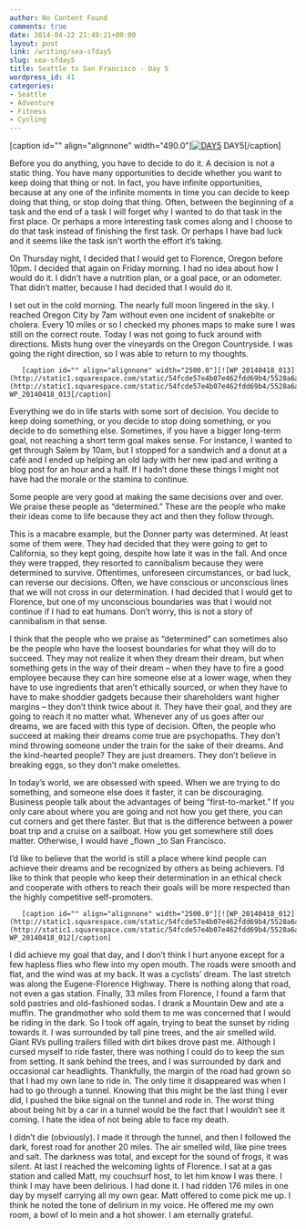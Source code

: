 ```yaml
---
author: No Content Found
comments: true
date: 2014-04-22 21:49:21+00:00
layout: post
link: /writing/sea-sfday5
slug: sea-sfday5
title: Seattle to San Francisco - Day 5
wordpress_id: 41
categories:
- Seattle
- Adventure
- Fitness
- Cycling
---
```


[caption id="" align="alignnone" width="490.0"][![DAY5](http://static1.squarespace.com/static/54fcde57e4b07e462fdd69b4/5528a6ace4b0a8996a246af1/5528a6ade4b0a8996a246b13/1428727517608/DAY5.jpg)](http://static1.squarespace.com/static/54fcde57e4b07e462fdd69b4/5528a6ace4b0a8996a246af1/5528a6ade4b0a8996a246b13/1428727517608/DAY5.jpg) DAY5[/caption] 
  




Before you do anything, you have to decide to do it. A decision is not a static thing. You have many opportunities to decide whether you want to keep doing that thing or not. In fact, you have infinite opportunities, because at any one of the infinite moments in time you can decide to keep doing that thing, or stop doing that thing. Often, between the beginning of a task and the end of a task I will forget why I wanted to do that task in the first place. Or perhaps a more interesting task comes along and I choose to do that task instead of finishing the first task. Or perhaps I have bad luck and it seems like the task isn’t worth the effort it’s taking.

On Thursday night, I decided that I would get to Florence, Oregon before 10pm. I decided that again on Friday morning. I had no idea about how I would do it. I didn’t have a nutrition plan, or a goal pace, or an odometer. That didn’t matter, because I had decided that I would do it.

I set out in the cold morning. The nearly full moon lingered in the sky. I reached Oregon City by 7am without even one incident of snakebite or cholera. Every 10 miles or so I checked my phones maps to make sure I was still on the correct route. Today I was not going to fuck around with directions. Mists hung over the vineyards on the Oregon Countryside. I was going the right direction, so I was able to return to my thoughts.


  
       [caption id="" align="alignnone" width="2500.0"][![WP_20140418_013](http://static1.squarespace.com/static/54fcde57e4b07e462fdd69b4/5528a6ace4b0a8996a246af1/5528a6ade4b0a8996a246b28/1428727521052/WP_20140418_013.jpg)](http://static1.squarespace.com/static/54fcde57e4b07e462fdd69b4/5528a6ace4b0a8996a246af1/5528a6ade4b0a8996a246b28/1428727521052/WP_20140418_013.jpg) WP_20140418_013[/caption] 
  



Everything we do in life starts with some sort of decision. You decide to keep doing something, or you decide to stop doing something, or you decide to do something else. Sometimes, if you have a bigger long-term goal, not reaching a short term goal makes sense. For instance, I wanted to get through Salem by 10am, but I stopped for a sandwich and a donut at a café and I ended up helping an old lady with her new ipad and writing a blog post for an hour and a half. If I hadn’t done these things I might not have had the morale or the stamina to continue.

Some people are very good at making the same decisions over and over. We praise these people as “determined.” These are the people who make their ideas come to life because they act and then they follow through.

This is a macabre example, but the Donner party was determined. At least some of them were. They had decided that they were going to get to California, so they kept going, despite how late it was in the fall. And once they were trapped, they resorted to cannibalism because they were determined to survive. Oftentimes, unforeseen circumstances, or bad luck, can reverse our decisions. Often, we have conscious or unconscious lines that we will not cross in our determination. I had decided that I would get to Florence, but one of my unconscious boundaries was that I would not continue if I had to eat humans. Don’t worry, this is not a story of cannibalism in that sense.

I think that the people who we praise as “determined” can sometimes also be the people who have the loosest boundaries for what they will do to succeed. They may not realize it when they dream their dream, but when something gets in the way of their dream – when they have to fire a good employee because they can hire someone else at a lower wage, when they have to use ingredients that aren’t ethically sourced, or when they have to have to make shoddier gadgets because their shareholders want higher margins – they don’t think twice about it. They have their goal, and they are going to reach it no matter what. Whenever any of us goes after our dreams, we are faced with this type of decision. Often, the people who succeed at making their dreams come true are psychopaths. They don’t mind throwing someone under the train for the sake of their dreams. And the kind-hearted people? They are just dreamers. They don’t believe in breaking eggs, so they don’t make omelettes.

In today’s world, we are obsessed with speed. When we are trying to do something, and someone else does it faster, it can be discouraging. Business people talk about the advantages of being “first-to-market.” If you only care about where you are going and not how you get there, you can cut corners and get there faster. But that is the difference between a power boat trip and a cruise on a sailboat. How you get somewhere still does matter. Otherwise, I would have _flown _to San Francisco.

I’d like to believe that the world is still a place where kind people can achieve their dreams and be recognized by others as being achievers. I’d like to think that people who keep their determination in an ethical check and cooperate with others to reach their goals will be more respected than the highly competitive self-promoters.


  
       [caption id="" align="alignnone" width="2500.0"][![WP_20140418_012](http://static1.squarespace.com/static/54fcde57e4b07e462fdd69b4/5528a6ace4b0a8996a246af1/5528a6ade4b0a8996a246b2b/1428727521650/WP_20140418_012.jpg)](http://static1.squarespace.com/static/54fcde57e4b07e462fdd69b4/5528a6ace4b0a8996a246af1/5528a6ade4b0a8996a246b2b/1428727521650/WP_20140418_012.jpg) WP_20140418_012[/caption] 
  



I did achieve my goal that day, and I don’t think I hurt anyone except for a few hapless flies who flew into my open mouth. The roads were smooth and flat, and the wind was at my back. It was a cyclists’ dream. The last stretch was along the Eugene-Florence Highway. There is nothing along that road, not even a gas station. Finally, 33 miles from Florence, I found a farm that sold pastries and old-fashioned sodas. I drank a Mountain Dew and ate a muffin. The grandmother who sold them to me was concerned that I would be riding in the dark. So I took off again, trying to beat the sunset by riding towards it. I was surrounded by tall pine trees, and the air smelled wild. Giant RVs pulling trailers filled with dirt bikes drove past me. Although I cursed myself to ride faster, there was nothing I could do to keep the sun from setting. It sank behind the trees, and I was surrounded by dark and occasional car headlights. Thankfully, the margin of the road had grown so that I had my own lane to ride in. The only time it disappeared was when I had to go through a tunnel. Knowing that this might be the last thing I ever did, I pushed the bike signal on the tunnel and rode in. The worst thing about being hit by a car in a tunnel would be the fact that I wouldn’t see it coming. I hate the idea of not being able to face my death.

I didn’t die (obviously). I made it through the tunnel, and then I followed the dark, forest road for another 20 miles. The air smelled wild, like pine trees and salt. The darkness was total, and except for the sound of frogs, it was silent. At last I reached the welcoming lights of Florence. I sat at a gas station and called Matt, my couchsurf host, to let him know I was there. I think I may have been delirious. I had done it. I had ridden 176 miles in one day by myself carrying all my own gear. Matt offered to come pick me up. I think he noted the tone of delirium in my voice. He offered me my own room, a bowl of lo mein and a hot shower. I am eternally grateful.
